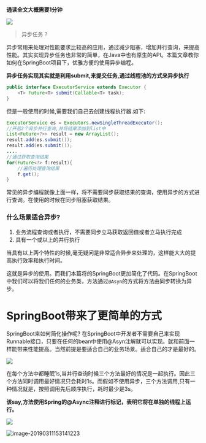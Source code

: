 **通读全文大概需要1分钟**

![](http://p3.pstatp.com/large/pgc-image/576fb4289f374697ac24fe3f6ef12b67)

> 异步任务 ?

异步常用来处理对性能要求比较高的应用，通过减少阻塞，增加并行查询，来提高性能。其实实现异步任务也非常的简单，在Java中也有原生的API。本篇文章教你如何在SpringBoot项目下，优雅方便的使用异步编程。


**异步任务实现其实就是利用submit,来提交任务,通过线程池的方式来异步执行**
```java
public interface ExecutorService extends Executor {
	<T> Future<T> submit(Callable<T> task);
}
```

但是一般使用的时候,需要我们自己去创建线程执行器.如下:

```java
ExecutorService es = Executors.newSingleThreadExecutor();
//开启2个异步并行查询,并将结果添加到list中
List<Future<?>> result = new ArrayList();
result.add(es.submit());
result.add(es.submit());
....
//通过获取查询结果
for(Future<?> f:result){
    //遍历处理查询结果
	f.get();
}
```

常见的异步编程就像上面一样，将不需要同步获取结果的查询，使用异步的方式进行查询。在使用的时候在同步阻塞获取结果。



### 什么场景适合异步?

1. 业务流程查询或者执行，不需要同步立马获取返回值或者立马执行完成
2. 具有一个或以上的并行执行

当具有以上两个特性的时候,毫无疑问是非常适合异步来处理的，这样能大大的提高执行效率和执行时间。



这就是异步的使用。而我们本篇将的SpringBoot更加简化了代码。在SpringBoot中我们可以将我们任何的业务类，方法通过`@Asyn`的方式将方法由同步转换为异步。



# SpringBoot带来了更简单的方式

SpringBoot来如何简化操作呢? 在SpringBoot中开发者不需要自己来实现Runnable接口，只要在任何的bean中使用@Asyn注解就可以实现。就和前面一样能带来性能提高。当然前提是要适合自己的业务场景。适合自己的才是最好的。



![](http://p1.pstatp.com/large/pgc-image/c334b0adb3c144f9896afe559523c089)



在每个方法中都睡眠1s,当并行查询时候三个方法最好的情况是一起执行。因此三个方法同时调用最好情况只会耗时1s。而假如不使用异步，三个方法调用,只有一种情况就是，按照调用先后顺序执行，耗时最少是3s。

**该say,方法使用Spring的@Async注释进行标记，表明它将在单独的线程上运行。**

![](http://p3.pstatp.com/large/pgc-image/f3f8412ab1dd42258d9d4b16ce669277)

![image-20190311153141223](https://ws1.sinaimg.cn/large/006tKfTcgy1g0yw2oe19xj30q205ntd5.jpg)

